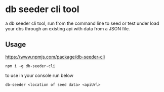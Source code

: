 # db seeder cli tool

a db seeder cli tool, run from the command line to seed or test under load your dbs through an existing api with data from a JSON file.

## Usage

https://www.npmjs.com/package/db-seeder-cli

```
npm i -g db-seeder-cli

```

to use in your console run below

```
db-seeder <location of seed data> <apiUrl>

```

